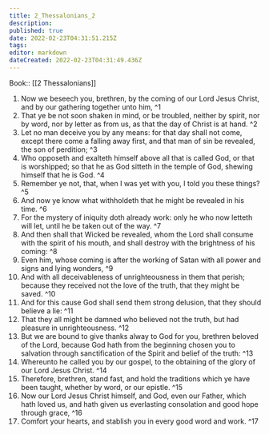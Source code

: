 ```yaml
---
title: 2_Thessalonians_2
description: 
published: true
date: 2022-02-23T04:31:51.215Z
tags: 
editor: markdown
dateCreated: 2022-02-23T04:31:49.436Z
---
```


 Book:: [[2 Thessalonians]]
 1. Now we beseech you, brethren, by the coming of our Lord Jesus Christ, and by our gathering together unto him, ^1
 2. That ye be not soon shaken in mind, or be troubled, neither by spirit, nor by word, nor by letter as from us, as that the day of Christ is at hand. ^2
 3. Let no man deceive you by any means: for that day shall not come, except there come a falling away first, and that man of sin be revealed, the son of perdition; ^3
 4. Who opposeth and exalteth himself above all that is called God, or that is worshipped; so that he as God sitteth in the temple of God, shewing himself that he is God. ^4
 5. Remember ye not, that, when I was yet with you, I told you these things? ^5
 6. And now ye know what withholdeth that he might be revealed in his time. ^6
 7. For the mystery of iniquity doth already work: only he who now letteth will let, until he be taken out of the way. ^7
 8. And then shall that Wicked be revealed, whom the Lord shall consume with the spirit of his mouth, and shall destroy with the brightness of his coming: ^8
 9. Even him, whose coming is after the working of Satan with all power and signs and lying wonders, ^9
 10. And with all deceivableness of unrighteousness in them that perish; because they received not the love of the truth, that they might be saved. ^10
 11. And for this cause God shall send them strong delusion, that they should believe a lie: ^11
 12. That they all might be damned who believed not the truth, but had pleasure in unrighteousness. ^12
 13. But we are bound to give thanks alway to God for you, brethren beloved of the Lord, because God hath from the beginning chosen you to salvation through sanctification of the Spirit and belief of the truth: ^13
 14. Whereunto he called you by our gospel, to the obtaining of the glory of our Lord Jesus Christ. ^14
 15. Therefore, brethren, stand fast, and hold the traditions which ye have been taught, whether by word, or our epistle. ^15
 16. Now our Lord Jesus Christ himself, and God, even our Father, which hath loved us, and hath given us everlasting consolation and good hope through grace, ^16
 17. Comfort your hearts, and stablish you in every good word and work. ^17
